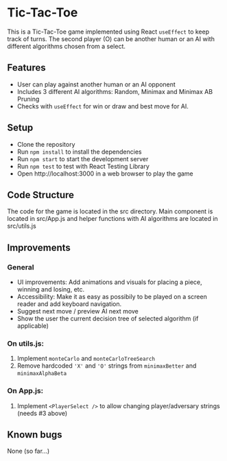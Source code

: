 # Tic-Tac-Toe

This is a Tic-Tac-Toe game implemented using React `useEffect` to keep track of turns. The second player (O) can be another human or an AI with different algorithms chosen from a select.

## Features

* User can play against another human or an AI opponent
* Includes 3 different AI algorithms: Random, Minimax and Minimax AB Pruning
* Checks with `useEffect` for win or draw and best move for AI.

## Setup

* Clone the repository
* Run `npm install` to install the dependencies
* Run `npm start` to start the development server
* Run `npm test` to test with React Testing Library
* Open http://localhost:3000 in a web browser to play the game

## Code Structure

The code for the game is located in the src directory. Main component is located in src/App.js and helper functions with AI algorithms are located in src/utils.js

## Improvements

### General
* UI improvements: Add animations and visuals for placing a piece, winning and losing, etc.
* Accessibility: Make it as easy as possibily to be played on a screen reader and add keyboard navigation.
* Suggest next move / preview AI next move
* Show the user the current decision tree of selected algorithm (if applicable)

### On utils.js:
1. Implement `monteCarlo` and `monteCarloTreeSearch`
2. Remove hardcoded `'X'` and `'O'` strings from `minimaxBetter` and `minimaxAlphaBeta`

### On App.js:
1. Implement `<PlayerSelect />` to allow changing player/adversary strings (needs #3 above)

## Known bugs

None (so far...)